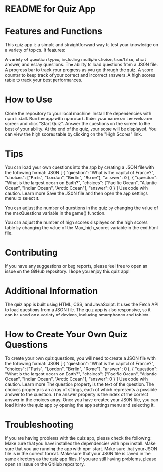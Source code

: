 # README for Quiz App

# Features and Functions
This quiz app is a simple and straightforward way to test your knowledge on a variety of topics. It features:

A variety of question types, including multiple choice, true/false, short answer, and essay questions.
The ability to load questions from a JSON file.
A progress bar to track your progress as you go through the quiz.
A score counter to keep track of your correct and incorrect answers.
A high scores table to track your best performances.

# How to Use
Clone the repository to your local machine.
Install the dependencies with npm install.
Run the app with npm start.
Enter your name on the welcome screen and click "Start Quiz".
Answer the questions on the screen to the best of your ability.
At the end of the quiz, your score will be displayed.
You can view the high scores table by clicking on the "High Scores" link.

# Tips
You can load your own questions into the app by creating a JSON file with the following format:
JSON
[
  {
    "question": "What is the capital of France?",
    "choices": ["Paris", "London", "Berlin", "Rome"],
    "answer": 0
  },
  {
    "question": "What is the largest ocean on Earth?",
    "choices": ["Pacific Ocean", "Atlantic Ocean", "Indian Ocean", "Arctic Ocean"],
    "answer": 0
  }
]
Use code with caution. Learn more
Save the JSON file and then open the app settings menu to select it.

You can adjust the number of questions in the quiz by changing the value of the maxQuestions variable in the game() function.

You can adjust the number of high scores displayed on the high scores table by changing the value of the Max_high_scores variable in the end.html file.

# Contributing
If you have any suggestions or bug reports, please feel free to open an issue on the GitHub repository.
I hope you enjoy this quiz app!

# Additional Information
The quiz app is built using HTML, CSS, and JavaScript. It uses the Fetch API to load questions from a JSON file. The quiz app is also responsive, so it can be used on a variety of devices, including smartphones and tablets.

# How to Create Your Own Quiz Questions
To create your own quiz questions, you will need to create a JSON file with the following format:
JSON
[
  {
    "question": "What is the capital of France?",
    "choices": ["Paris", "London", "Berlin", "Rome"],
    "answer": 0
  },
  {
    "question": "What is the largest ocean on Earth?",
    "choices": ["Pacific Ocean", "Atlantic Ocean", "Indian Ocean", "Arctic Ocean"],
    "answer": 0
  }
]
Use code with caution. Learn more
The question property is the text of the question. The choices property is an array of strings, each of which represents a possible answer to the question. The answer property is the index of the correct answer in the choices array.
Once you have created your JSON file, you can load it into the quiz app by opening the app settings menu and selecting it.

# Troubleshooting
If you are having problems with the quiz app, please check the following:
Make sure that you have installed the dependencies with npm install.
Make sure that you are running the app with npm start.
Make sure that your JSON file is in the correct format.
Make sure that your JSON file is saved in the same directory as the quiz app files.
If you are still having problems, please open an issue on the GitHub repository.
